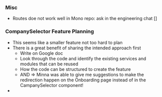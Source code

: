 ### Misc
- Routes doe not work well in Mono repo: ask in the engineering chat []

### CompanySelector Feature Planning
- This seems like a smaller feature not too hard to plan
- There is a great benefit of sharing the intended approach first 
	- Write on Google doc
	- Look through the code and identify the existing services and modules that can be reused
	- How the code can be structured to create the feature
	- AND => Minna was able to give me suggestions to make the redirection happen on the Onboarding page instead of in the CampanySelector component!
- 